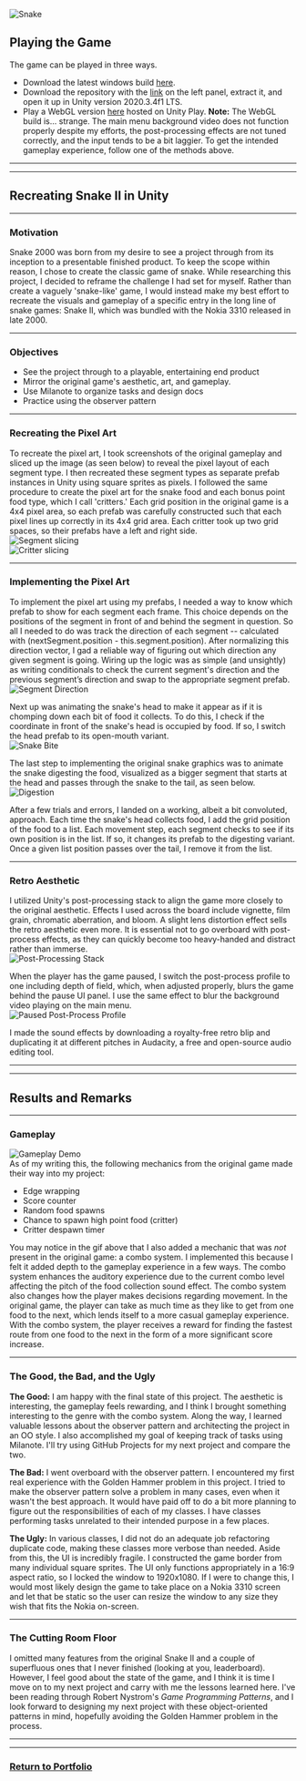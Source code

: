 ![Snake](images/snake_thumbnail.png)

## Playing the Game
The game can be played in three ways. 
- Download the latest windows build [here](https://drive.google.com/open?id=1VnUr0EvaFDb7PW172db-tMZCQt5xGKxP&authuser=nimblefire97%40gmail.com&usp=drive_fs).
- Download the repository with the [link](https://github.com/2nPlusOne/Snake2000/zipball/gh-pages) on the left panel, extract it, and open it up in Unity version 2020.3.4f1 LTS.
- Play a WebGL version [here](https://play.unity.com/mg/other/snake-2000-v0-4) hosted on Unity Play. **Note:** The WebGL build is... strange. The main menu background video does not function properly despite my efforts, the post-processing effects are not tuned correctly, and the input tends to be a bit laggier. To get the intended gameplay experience, follow one of the methods above.

---
---

## Recreating Snake II in Unity

---

### Motivation
Snake 2000 was born from my desire to see a project through from its inception to a presentable finished product. To keep the scope within reason, I chose to create the classic game of snake. While researching this project, I decided to reframe the challenge I had set for myself. Rather than create a vaguely 'snake-like' game, I would instead make my best effort to recreate the visuals and gameplay of a specific entry in the long line of snake games: Snake II, which was bundled with the Nokia 3310 released in late 2000.

---

### Objectives
- See the project through to a playable, entertaining end product
- Mirror the original game's aesthetic, art, and gameplay.
- Use Milanote to organize tasks and design docs
- Practice using the observer pattern

---

### Recreating the Pixel Art
To recreate the pixel art, I took screenshots of the original gameplay and sliced up the image (as seen below) to reveal the pixel layout of each segment type. I then recreated these segment types as separate prefab instances in Unity using square sprites as pixels. I followed the same procedure to create the pixel art for the snake food and each bonus point food type, which I call 'critters.' Each grid position in the original game is a 4x4 pixel area, so each prefab was carefully constructed such that each pixel lines up correctly in its 4x4 grid area. Each critter took up two grid spaces, so their prefabs have a left and right side.
<br>
![Segment slicing](images/segment_slicing.png/)
<br>
![Critter slicing](images/critter_slicing.png/)

---

### Implementing the Pixel Art
To implement the pixel art using my prefabs, I needed a way to know which prefab to show for each segment each frame. This choice depends on the positions of the segment in front of and behind the segment in question. So all I needed to do was track the direction of each segment -- calculated with (nextSegment.position - this.segment.position). After normalizing this direction vector, I gad a reliable way of figuring out which direction any given segment is going. Wiring up the logic was as simple (and unsightly) as writing conditionals to check the current segment's direction and the previous segment’s direction and swap to the appropriate segment prefab.
<br>
![Segment Direction](/images/segment_direction.png/)

Next up was animating the snake's head to make it appear as if it is chomping down each bit of food it collects. To do this, I check if the coordinate in front of the snake's head is occupied by food. If so, I switch the head prefab to its open-mouth variant.
<br>
![Snake Bite](/images/snake_bite.png/)

The last step to implementing the original snake graphics was to animate the snake digesting the food, visualized as a bigger segment that starts at the head and passes through the snake to the tail, as seen below.
<br>
![Digestion](/images/digesting.gif/)

After a few trials and errors, I landed on a working, albeit a bit convoluted, approach. Each time the snake's head collects food, I add the grid position of the food to a list. Each movement step, each segment checks to see if its own position is in the list. If so, it changes its prefab to the digesting variant. Once a given list position passes over the tail, I remove it from the list.

---

### Retro Aesthetic
I utilized Unity's post-processing stack to align the game more closely to the original aesthetic. Effects I used across the board include vignette, film grain, chromatic aberration, and bloom. A slight lens distortion effect sells the retro aesthetic even more. It is essential not to go overboard with post-process effects, as they can quickly become too heavy-handed and distract rather than immerse.
<br>
![Post-Processing Stack](/images/post-process.gif/)

When the player has the game paused, I switch the post-process profile to one including depth of field, which, when adjusted properly, blurs the game behind the pause UI panel. I use the same effect to blur the background video playing on the main menu.
<br>
![Paused Post-Process Profile](/images/pause_profile.gif/)

I made the sound effects by downloading a royalty-free retro blip and duplicating it at different pitches in Audacity, a free and open-source audio editing tool.

---
---

## Results and Remarks

---

### Gameplay
![Gameplay Demo](/images/snake_demo.gif/)
<br>
As of my writing this, the following mechanics from the original game made their way into my project:
- Edge wrapping
- Score counter
- Random food spawns
- Chance to spawn high point food (critter)
- Critter despawn timer

You may notice in the gif above that I also added a mechanic that was _not_ present in the original game: a combo system. I implemented this because I felt it added depth to the gameplay experience in a few ways. The combo system enhances the auditory experience due to the current combo level affecting the pitch of the food collection sound effect. The combo system also changes how the player makes decisions regarding movement. In the original game, the player can take as much time as they like to get from one food to the next, which lends itself to a more casual gameplay experience. With the combo system, the player receives a reward for finding the fastest route from one food to the next in the form of a more significant score increase.

---

### The Good, the Bad, and the Ugly
**The Good:** I am happy with the final state of this project. The aesthetic is interesting, the gameplay feels rewarding, and I think I brought something interesting to the genre with the combo system. Along the way, I learned valuable lessons about the observer pattern and architecting the project in an OO style. I also accomplished my goal of keeping track of tasks using Milanote. I'll try using GitHub Projects for my next project and compare the two.

**The Bad:** I went overboard with the observer pattern. I encountered my first real experience with the Golden Hammer problem in this project. I tried to make the observer pattern solve a problem in many cases, even when it wasn't the best approach. It would have paid off to do a bit more planning to figure out the responsibilities of each of my classes. I have classes performing tasks unrelated to their intended purpose in a few places. 

**The Ugly:** In various classes, I did not do an adequate job refactoring duplicate code, making these classes more verbose than needed. Aside from this, the UI is incredibly fragile. I constructed the game border from many individual square sprites. The UI only functions appropriately in a 16:9 aspect ratio, so I locked the window to 1920x1080. If I were to change this, I would most likely design the game to take place on a Nokia 3310 screen and let that be static so the user can resize the window to any size they wish that fits the Nokia on-screen.

---

### The Cutting Room Floor
I omitted many features from the original Snake II and a couple of superfluous ones that I never finished (looking at you, leaderboard). However, I feel good about the state of the game, and I think it is time I move on to my next project and carry with me the lessons learned here. I've been reading through Robert Nystrom's _Game Programming Patterns_, and I look forward to designing my next project with these object-oriented patterns in mind, hopefully avoiding the Golden Hammer problem in the process.

---
---

### [Return to Portfolio](https://2nplusone.github.io/)
